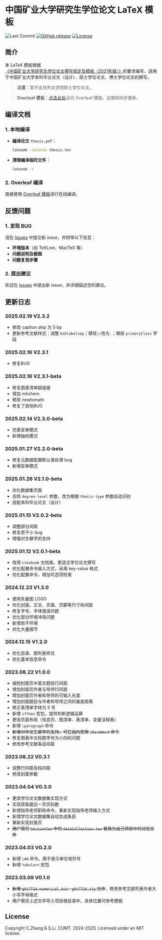 # 中国矿业大学研究生学位论文 LaTeX 模板

![Last Commit](https://img.shields.io/github/last-commit/senli1073/cumtthesis)
[![GitHub release](https://img.shields.io/github/v/release/senli1073/cumtthesis)](https://github.com/senli1073/cumtthesis/releases/latest)
[![License](https://img.shields.io/github/license/senli1073/cumtthesis)](https://github.com/senli1073/cumtthesis/blob/master/README.md)

## 简介

本 LaTeX 模板根据[《中国矿业大学研究生学位论文撰写规定及模板（2021年版）》](https://gs.cumt.edu.cn/info/1049/3149.htm)的要求编写，适用于中国矿业大学本科毕业论文（设计）、硕士学位论文、博士学位论文的撰写。

> **注意**：暂不支持外文学院硕士学位论文。

> **Overleaf 模板**：[点击此处](https://www.overleaf.com/latex/templates/10290-zhong-guo-kuang-ye-da-xue-shuo-shi-sheng-bi-ye-lun-wen-mo-ban/qwggynbswxwg)访问 Overleaf 模板，近期将同步更新。

## 编译文档

### 1. 本地编译

- **编译论文** `thesis.pdf`：
   ```bash
   latexmk -xelatex thesis.tex
   ```

- **清理编译临时文件**：
   ```bash
   latexmk -c
   ```

### 2. Overleaf 编译

直接使用 [Overleaf 模板](https://www.overleaf.com/latex/templates/10290-zhong-guo-kuang-ye-da-xue-shuo-shi-sheng-bi-ye-lun-wen-mo-ban/qwggynbswxwg)进行在线编译。

## 反馈问题

### 1. 发现 BUG

请在 [Issues](https://github.com/senli1073/cumtthesis/issues) 中提交新 issue，并附带以下信息：
- **环境版本**（如 TeXLive、MacTeX 等）
- **问题说明及截图**
- **问题复现步骤**

### 2. 提出建议

欢迎在 [Issues](https://github.com/senli1073/cumtthesis/issues) 中提出新 issue，并详细描述您的建议。

## 更新日志

### 2025.02.19 V2.3.2
- 修改 caption skip 为 5 bp
- 更新参考文献样式：调整 `biblabelsep`；移除`//`改为`.`；移除 `primaryClass` 字段

### 2025.02.16 V2.3.1
- 修复BUG

### 2025.02.16 V2.3.1-beta
- 修复图表清单超链接
- 增加 mhchem
- 移除 newtxmath
- 修复了其他BUG

### 2025.02.14  V2.3.0-beta
- 完善盲审模式
- 新增抽检模式

### 2025.01.27  V2.2.0-beta
- 修复元数据配置默认值处理 bug
- 新增盲审模式

### 2025.01.26  V2.1.0-beta
- 优化数据集页面
- 去除 `degree-level` 参数，改为根据 `thesis-type` 参数自动识别
- 适配本科毕业论文（设计）

### 2025.01.15  V2.0.2-beta
- 调整部分间距
- 修复若干小 bug
- 增强对生僻字的支持

### 2025.01.12  V2.0.1-beta
- 改用 `ctexbook` 文档类，更适合学位论文撰写
- 优化配置命令输入方式，采用 key-value 格式
- 优化配置命令，增加可选项检查

### 2024.12.23 V1.3.0
- 使用矢量图 LOGO
- 优化封面、正文、页眉、页脚等尺寸和间距
- 修复字号、字体错误问题
- 优化部分环境冲突问题
- 新增若干环境
- 优化大量细节

### 2024.12.15 V1.2.0
- 优化目录、图列表样式
- 优化基本信息命令

### 2023.08.22 V1.0.0
- 缩短封面页中英文题目行间距
- 增加封面页作者与导师行间距
- 增加封面页作者和导师的可输入长度
- 增加封面题目与作者和导师之间的垂直距离
- 修正表清单字体为 5 号
- 新增 `ifthen` 宏包，提供判断逻辑运算
- 更改页面布局（信息页、图清单、表清单、变量注释表）
- 新增 `\paragraph` 命令
- ~~新增对中文生僻字的支持，可在组内使用 `\RareWord` 命令~~
- 修复图表中文标题字号为小四的问题
- 修改参考文献条目间距

### 2023.08.22 V0.3.1
- 调整行间距及段间距
- 修改封面参数

### 2023.04.04 V0.3.0
- 更改学位论文数据集实现方式
- 实现获取最后一页页码数
- 新增指导老师职称命令，重新实现指导老师输入方式
- 新增学位论文数据集自动生成条目
- 重新实现封面页
- ~~用户需将 `SectionTex` 中的 `dataCollection.tex` 替换为自己项目中的对应文件~~

### 2023.04.03 V0.2.0
- 新增 `\AA` 命令，用于表示单位埃符号
- 新增 `tabularx` 宏包

### 2023.03.09 V0.1.0
- ~~新增 `gbt7714-numerical.bst`、`gbt7714.sty` 文件~~，修改参考文献列表作者大小写字母格式
- 用户需将上述文件导入项目根目录中，具体位置可参考模板

## License

Copyright C.Zhang & S.Li, CUMT. 2024-2025. Licensed under an MIT license.

